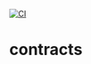 [![CI](https://github.com/White-Whale-Defi-Platform/contracts/actions/workflows/ci.yml/badge.svg)](https://github.com/White-Whale-Defi-Platform/contracts/actions/workflows/ci.yml)

# contracts
